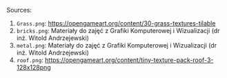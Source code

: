 Sources:

1. `Grass.png`: https://opengameart.org/content/30-grass-textures-tilable
1. `bricks.png`: Materiały do zajęć z Grafiki Komputerowej i Wizualizacji (dr inż. Witold Andrzejewski)
1. `metal.png`: Materiały do zajęć z Grafiki Komputerowej i Wizualizacji (dr inż. Witold Andrzejewski)
1. `roof.png`: https://opengameart.org/content/tiny-texture-pack-roof-3-128x128png
